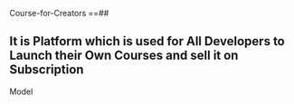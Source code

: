 Course-for-Creators ==##
## It is Platform which is used for All Developers to Launch their Own Courses and sell it on Subscription 
Model